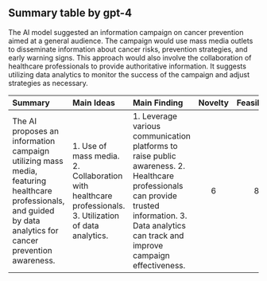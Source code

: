 ## Summary table by gpt-4
The AI model suggested an information campaign on cancer prevention aimed at a general audience. The campaign would use mass media outlets to disseminate information about cancer risks, prevention strategies, and early warning signs. This approach would also involve the collaboration of healthcare professionals to provide authoritative information. It suggests utilizing data analytics to monitor the success of the campaign and adjust strategies as necessary.

| Summary | Main Ideas | Main Finding | Novelty | Feasibility | Correctness |
|:----------|:------------|:--------------|:---------:|:-----------:|:-------------:|
|The AI proposes an information campaign utilizing mass media, featuring healthcare professionals, and guided by data analytics for cancer prevention awareness.|1. Use of mass media. 2. Collaboration with healthcare professionals. 3. Utilization of data analytics.|1. Leverage various communication platforms to raise public awareness. 2. Healthcare professionals can provide trusted information. 3. Data analytics can track and improve campaign effectiveness.|6|8|9|